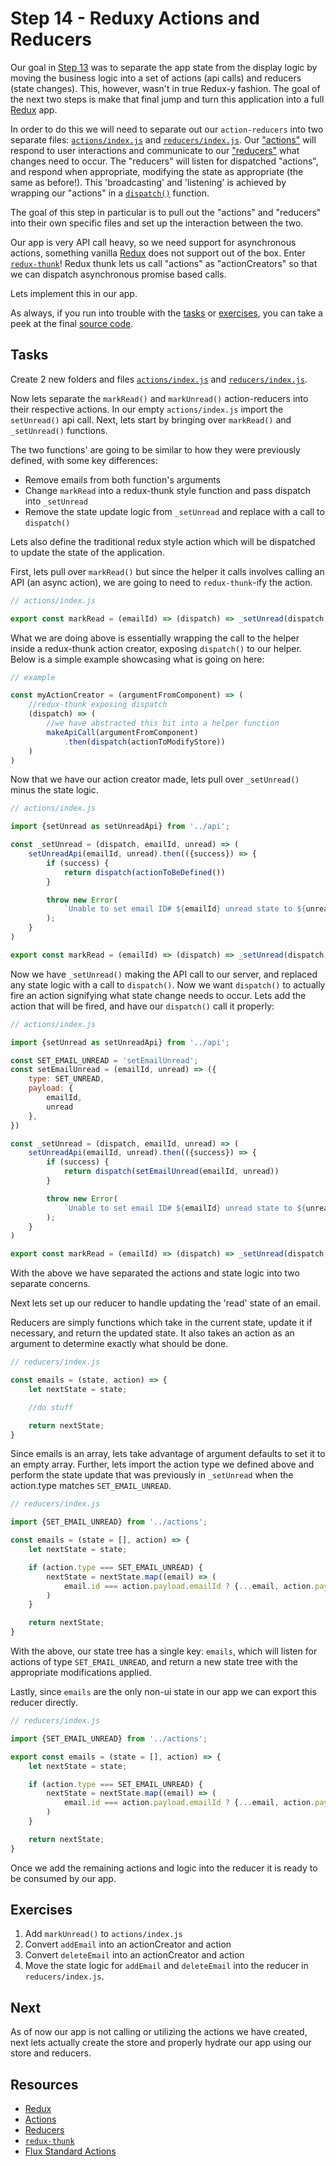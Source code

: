 # Step 14 - Reduxy Actions and Reducers

Our goal in [Step 13](../13-action-reducers) was to separate the app state from the display logic by moving the business logic into a set of actions (api calls) and reducers (state changes). This, however, wasn't in true Redux-y fashion. The goal of the next two steps is make that final jump and turn this application into a full [Redux](http://redux.js.org/) app.

In order to do this we will need to separate out our `action-reducers` into two separate files: [`actions/index.js`](./actions/index.js) and [`reducers/index.js`]('reducers/index.js). Our ["actions"](http://redux.js.org/docs/basics/Actions.html) will respond to user interactions and communicate to our ["reducers"](http://redux.js.org/docs/basics/Reducers.html) what changes need to occur. The "reducers" will listen for dispatched "actions", and respond when appropriate, modifying the state as appropriate (the same as before!). This 'broadcasting' and 'listening' is achieved by wrapping our "actions" in a [`dispatch()`](http://redux.js.org/docs/api/Store.html#dispatch) function.

The goal of this step in particular is to pull out the "actions" and "reducers" into their own specific files and set up the interaction between the two.

Our app is very API call heavy, so we need support for asynchronous actions, something vanilla [Redux](http://redux.js.org/) does not support out of the box. Enter [`redux-thunk`](https://github.com/gaearon/redux-thunk)! Redux thunk lets us call "actions" as "actionCreators" so that we can dispatch asynchronous promise based calls.

Lets implement this in our app.

As always, if you run into trouble with the [tasks](#tasks) or [exercises](#exercises), you can take a peek at the final [source code](src/).

## Tasks

Create 2 new folders and files [`actions/index.js`](./actions/index.js) and [`reducers/index.js`]('reducers/index.js).

Now lets separate the `markRead()` and `markUnread()` action-reducers into their respective actions. In our empty `actions/index.js` import the `setUnread()` api call. Next, lets start by bringing over `markRead()` and `_setUnread()` functions.

The two functions' are going to be similar to how they were previously defined, with some key differences:

* Remove emails from both function's arguments
* Change `markRead` into a redux-thunk style function and pass dispatch into `_setUnread`
* Remove the state update logic from `_setUnread` and replace with a call to `dispatch()`

Lets also define the traditional redux style action which will be dispatched to update the state of the application.

First, lets pull over `markRead()` but since the helper it calls involves calling an API (an async action), we are going to need to `redux-thunk`-ify the action.

```js
// actions/index.js

export const markRead = (emailId) => (dispatch) => _setUnread(dispatch, emailId, false);
```

What we are doing above is essentially wrapping the call to the helper inside a redux-thunk action creator, exposing `dispatch()` to our helper. Below is a simple example showcasing what is going on here:

```js
// example

const myActionCreator = (argumentFromComponent) => (
    //redux-thunk exposing dispatch
    (dispatch) => (
        //we have abstracted this bit into a helper function
        makeApiCall(argumentFromComponent)
            .then(dispatch(actionToModifyStore))
    )
)
```
Now that we have our action creator made, lets pull over `_setUnread()` minus the state logic.

```js
// actions/index.js

import {setUnread as setUnreadApi} from '../api';

const _setUnread = (dispatch, emailId, unread) => (
    setUnreadApi(emailId, unread).then(({success}) => {
        if (success) {
            return dispatch(actionToBeDefined())
        }

        throw new Error(
            `Unable to set email ID# ${emailId} unread state to ${unread}.`
        );
    }
)

export const markRead = (emailId) => (dispatch) => _setUnread(dispatch, emailId, false)
```
Now we have `_setUnread()` making the API call to our server, and replaced any state logic with a call to `dispatch()`. Now we want `dispatch()` to actually fire an action signifying what state change needs to occur. Lets add the action that will be fired, and have our `dispatch()` call it properly:

```js
// actions/index.js

import {setUnread as setUnreadApi} from '../api';

const SET_EMAIL_UNREAD = 'setEmailUnread';
const setEmailUnread = (emailId, unread) => ({
    type: SET_UNREAD,
    payload: {
        emailId,
        unread
    },
})

const _setUnread = (dispatch, emailId, unread) => (
    setUnreadApi(emailId, unread).then(({success}) => {
        if (success) {
            return dispatch(setEmailUnread(emailId, unread))
        }

        throw new Error(
            `Unable to set email ID# ${emailId} unread state to ${unread}.`
        );
    }
)

export const markRead = (emailId) => (dispatch) => _setUnread(dispatch, emailId, false)
```
With the above we have separated the actions and state logic into two separate concerns.

Next lets set up our reducer to handle updating the 'read' state of an email.

Reducers are simply functions which take in the current state, update it if necessary, and return the updated state. It also takes an action as an argument to determine exactly what should be done.

```js
// reducers/index.js

const emails = (state, action) => {
    let nextState = state;

    //do stuff

    return nextState;
}
```

Since emails is an array, lets take advantage of argument defaults to set it to an empty array. Further,
lets import the action type we defined above and perform the state update that was previously in `_setUnread`
when the action.type matches `SET_EMAIL_UNREAD`.

```js
// reducers/index.js

import {SET_EMAIL_UNREAD} from '../actions';

const emails = (state = [], action) => {
    let nextState = state;

    if (action.type === SET_EMAIL_UNREAD) {
        nextState = nextState.map((email) => (
            email.id === action.payload.emailId ? {...email, action.payload.unread} : email
        )
    }

    return nextState;
}
```

With the above, our state tree has a single key: `emails`, which will listen for actions of type `SET_EMAIL_UNREAD`, and return a new state tree with the appropriate modifications applied.

Lastly, since `emails` are the only non-ui state in our app we can export this reducer directly.

```js
// reducers/index.js

import {SET_EMAIL_UNREAD} from '../actions';

export const emails = (state = [], action) => {
    let nextState = state;

    if (action.type === SET_EMAIL_UNREAD) {
        nextState = nextState.map((email) => (
            email.id === action.payload.emailId ? {...email, action.payload.unread} : email
        )
    }

    return nextState;
}
```
Once we add the remaining actions and logic into the reducer it is ready to be consumed by our app.

## Exercises

1. Add `markUnread()` to `actions/index.js`
2. Convert `addEmail` into an actionCreator and action
3. Convert `deleteEmail` into an actionCreator and action
4. Move the state logic for `addEmail` and `deleteEmail` into the reducer in `reducers/index.js`.

## Next

As of now our app is not calling or utilizing the actions we have created, next lets actually create
the store and properly hydrate our app using our store and reducers.

## Resources

- [Redux](http://redux.js.org/)
- [Actions](http://redux.js.org/docs/basics/Actions.html)
- [Reducers](http://redux.js.org/docs/basics/Reducers.html)
- [`redux-thunk`](https://github.com/gaearon/redux-thunk)
- [Flux Standard Actions](https://github.com/acdlite/flux-standard-action)
